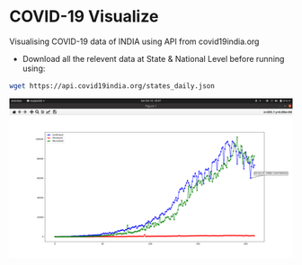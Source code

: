 # COVID-19 Visualize

Visualising COVID-19 data of INDIA using API from covid19india.org

- Download all the relevent data at State & National Level before running using:

```bash
wget https://api.covid19india.org/states_daily.json
```

<img src="./media/output.png" alt="">

